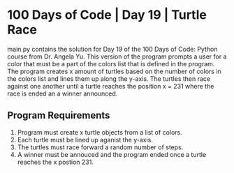 # 100 Days of Code | Day 19 | Turtle Race

main.py contains the solution for Day 19 of the 100 Days of Code: Python course from Dr. Angela Yu. This version of the program prompts a user for a color that must be a part of the colors list that is defined in the program. The program creates x amount of turtles based on the number of colors in the colors list and lines them up along the y-axis. The turtles then race against one another until a turtle reaches the position x = 231 where the race is ended an a winner announced. 

## Program Requirements ##

1. Program must create x turtle objects from a list of colors.
2. Each turtle must be lined up aganist the y-axis.
3. The turtles must race forward a random number of steps.
4. A winner must be annouced and the program ended once a turtle reaches the x postion 231.
